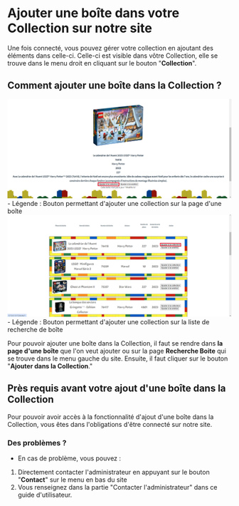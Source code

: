 # Ajouter une boîte dans votre Collection sur notre site

Une fois connecté, vous pouvez gérer votre collection en ajoutant des éléments dans celle-ci. Celle-ci est visible dans vôtre Collection, elle se trouve dans le menu droit en cliquant sur le bouton "**Collection**".

## Comment ajouter une boîte dans la Collection ?

<img src="../../img/AjoutCollection1.png" alt="AjoutCollection1" width="1000px">
<!-- ![Bouton permettant d'ajouter une collection sur la page d'une boîte](../../img/AjoutCollection1.png) -->
- Légende : Bouton permettant d'ajouter une collection sur la page d'une boîte

<img src="../../img/AjoutCollection2.png" alt="AjoutCollection2" width="1000px">
<!-- ![Bouton permettant d'ajouter une collection sur la liste de recherche de boîte](../../img/AjoutCollection2.png) -->
- Légende : Bouton permettant d'ajouter une collection sur la liste de recherche de boîte

Pour pouvoir ajouter une boîte dans la Collection, il faut se rendre dans **la page d'une boîte** que l'on veut ajouter ou sur la page **Recherche Boite** qui se trouve dans le menu gauche du site. Ensuite, il faut cliquer sur le bouton "**Ajouter dans la Collection**."

## Près requis avant votre ajout d'une boîte dans la Collection

Pour pouvoir avoir accès à la fonctionnalité d'ajout d'une boîte dans la Collection, vous êtes dans l'obligations d'être connecté sur notre site.

### Des problèmes ?

- En cas de problème, vous pouvez :

1. Directement contacter l'administrateur en appuyant sur le bouton "**Contact**" sur le menu en bas du site
2. Vous renseignez dans la partie "Contacter l'administrateur" dans ce guide d'utilisateur.
